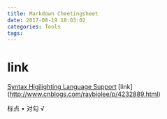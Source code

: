 ```yaml
---
title: Markdown Cheetingsheet
date: 2017-08-19 18:03:02
categories: Tools
tags:
---
```

# link 
[Syntax Higjlighting Language Support](http://tinker.kotaweaver.com/blog/?p=152)
[link] (http://www.cnblogs.com/raybiolee/p/4232889.html)

标点  •
对勾 √ 


